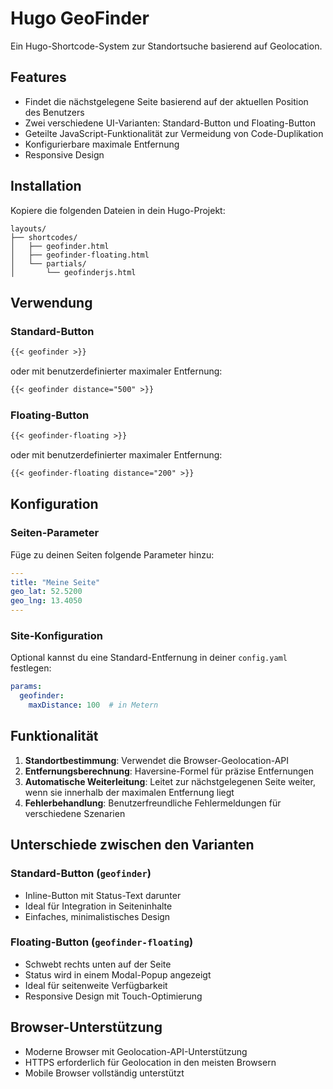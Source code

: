 # Hugo GeoFinder

Ein Hugo-Shortcode-System zur Standortsuche basierend auf Geolocation.

## Features

- Findet die nächstgelegene Seite basierend auf der aktuellen Position des Benutzers
- Zwei verschiedene UI-Varianten: Standard-Button und Floating-Button
- Geteilte JavaScript-Funktionalität zur Vermeidung von Code-Duplikation
- Konfigurierbare maximale Entfernung
- Responsive Design

## Installation

Kopiere die folgenden Dateien in dein Hugo-Projekt:

```
layouts/
├── shortcodes/
│   ├── geofinder.html
│   ├── geofinder-floating.html
│   └── partials/
│       └── geofinderjs.html
```

## Verwendung

### Standard-Button

```markdown
{{< geofinder >}}
```

oder mit benutzerdefinierter maximaler Entfernung:

```markdown
{{< geofinder distance="500" >}}
```

### Floating-Button

```markdown
{{< geofinder-floating >}}
```

oder mit benutzerdefinierter maximaler Entfernung:

```markdown
{{< geofinder-floating distance="200" >}}
```

## Konfiguration

### Seiten-Parameter

Füge zu deinen Seiten folgende Parameter hinzu:

```yaml
---
title: "Meine Seite"
geo_lat: 52.5200
geo_lng: 13.4050
---
```

### Site-Konfiguration

Optional kannst du eine Standard-Entfernung in deiner `config.yaml` festlegen:

```yaml
params:
  geofinder:
    maxDistance: 100  # in Metern
```

## Funktionalität

1. **Standortbestimmung**: Verwendet die Browser-Geolocation-API
2. **Entfernungsberechnung**: Haversine-Formel für präzise Entfernungen
3. **Automatische Weiterleitung**: Leitet zur nächstgelegenen Seite weiter, wenn sie innerhalb der maximalen Entfernung liegt
4. **Fehlerbehandlung**: Benutzerfreundliche Fehlermeldungen für verschiedene Szenarien

## Unterschiede zwischen den Varianten

### Standard-Button (`geofinder`)
- Inline-Button mit Status-Text darunter
- Ideal für Integration in Seiteninhalte
- Einfaches, minimalistisches Design

### Floating-Button (`geofinder-floating`)
- Schwebt rechts unten auf der Seite
- Status wird in einem Modal-Popup angezeigt
- Ideal für seitenweite Verfügbarkeit
- Responsive Design mit Touch-Optimierung

## Browser-Unterstützung

- Moderne Browser mit Geolocation-API-Unterstützung
- HTTPS erforderlich für Geolocation in den meisten Browsern
- Mobile Browser vollständig unterstützt